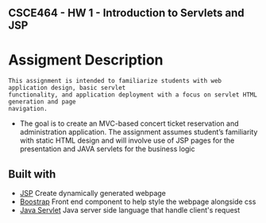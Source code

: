 ## CSCE464 - HW 1 -  Introduction to Servlets and JSP 

# Assigment Description
``````
This assignment is intended to familiarize students with web application design, basic servlet
functionality, and application deployment with a focus on servlet HTML generation and page
navigation.
``````
- The goal is to create an MVC-based concert ticket reservation and administration application.
The assignment assumes student’s familiarity with static HTML design and will involve use of
JSP pages for the presentation and JAVA servlets for the business logic

## Built with 
* [JSP](https://angularjs.org/) Create dynamically generated webpage
* [Boostrap](https://getbootstrap.com/) Front end component to help style the webpage alongside css
* [Java Servlet](https://nodejs.org/en/) Java server side language that handle client's request
